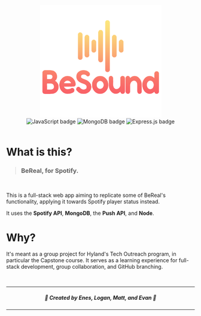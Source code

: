 <div align="center">
  <img width="325" height="300" src=".github/besound_logo.png">
  <br>
  <img src="https://img.shields.io/badge/javascript-%23323330.svg?style=for-the-badge&logo=javascript&logoColor=%23F7DF1E" alt="JavaScript badge">
  <img src="https://img.shields.io/badge/MongoDB-%234ea94b.svg?style=for-the-badge&logo=mongodb&logoColor=white" alt="MongoDB badge">
  <img src="https://img.shields.io/badge/express.js-%23404d59.svg?style=for-the-badge&logo=express&logoColor=%2361DAFB" alt="Express.js badge">
</div>
<br>

# What is this?
> ### BeReal, for Spotify.
<br>

This is a full-stack web app aiming to replicate some of BeReal's functionality, applying it towards Spotify player status instead.

It uses the **Spotify API**, **MongoDB**, the **Push API**, and **Node**.

# Why?

It's meant as a group project for Hyland's Tech Outreach program, in particular the Capstone course. It serves as a learning experience for full-stack development, group collaboration, and GitHub branching.

<br>

---

<h5 align="center"> 👑  Created by Enes, Logan, Matt, and Evan 👑 </h5>

---